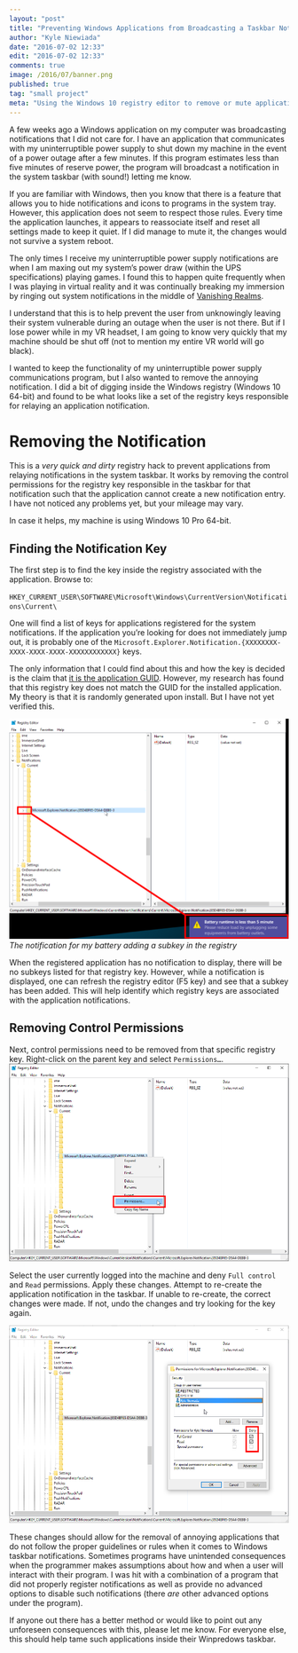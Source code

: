 ```yaml
---
layout: "post"
title: "Preventing Windows Applications from Broadcasting a Taskbar Notification"
author: "Kyle Niewiada"
date: "2016-07-02 12:33"
edit: "2016-07-02 12:33"
comments: true
image: /2016/07/banner.png
published: true
tag: "small project"
meta: "Using the Windows 10 registry editor to remove or mute application notifications in the system taskbar that will not stay hidden after a reboot."
---
```


A few weeks ago a Windows application on my computer was broadcasting notifications that I did not care for. I have an application that communicates with my uninterruptible power supply to shut down my machine in the event of a power outage after a few minutes. If this program estimates less than five minutes of reserve power, the program will broadcast a notification in the system taskbar (with sound!) letting me know.

If you are familiar with Windows, then you know that there is a feature that allows you to hide notifications and icons to programs in the system tray. However, this application does not seem to respect those rules. Every time the application launches, it appears to reassociate itself and reset all settings made to keep it quiet. If I did manage to mute it, the changes would not survive a system reboot.

The only times I receive my uninterruptible power supply notifications are when I am maxing out my system’s power draw (within the UPS specifications) playing games. I found this to happen quite frequently when I was playing in virtual reality and it was continually breaking my immersion by ringing out system notifications in the middle of [Vanishing Realms](http://store.steampowered.com/app/322770/).

I understand that this is to help prevent the user from unknowingly leaving their system vulnerable during an outage when the user is not there. But if I lose power while in my VR headset, I am going to know very quickly that my machine should be shut off (not to mention my entire VR world will go black).

I wanted to keep the functionality of my uninterruptible power supply communications program, but I also wanted to remove the annoying notification. I did a bit of digging inside the Windows registry (Windows 10 64-bit) and found to be what looks like a set of the registry keys responsible for relaying an application notification.

# Removing the Notification

This is a _very quick and dirty_ registry hack to prevent applications from relaying notifications in the system taskbar. It works by removing the control permissions for the registry key responsible in the taskbar for that notification such that the application cannot create a new notification entry. I have not noticed any problems yet, but your mileage may vary.

In case it helps, my machine is using Windows 10 Pro 64-bit.

## Finding the Notification Key

The first step is to find the key inside the registry associated with the application. Browse to:

`HKEY_CURRENT_USER\SOFTWARE\Microsoft\Windows\CurrentVersion\Notifications\Current\`

One will find a list of keys for applications registered for the system notifications. If the application you’re looking for does not immediately jump out, it is probably one of the `Microsoft.Explorer.Notification.{XXXXXXXX-XXXX-XXXX-XXXX-XXXXXXXXXXXX}` keys.

The only information that I could find about this and how the key is decided is the claim that [it is the application GUID](https://github.com/mumble-voip/mumble/issues/1777#issue-98981400). However, my research has found that this registry key does not match the GUID for the installed application. My theory is that it is randomly generated upon install. But I have not yet verified this.

![The notification for my battery adding a subkey in the registry](/assets/img/2016/07/regedit0.png)*The notification for my battery adding a subkey in the registry*

When the registered application has no notification to display, there will be no subkeys listed for that registry key. However, while a notification is displayed, one can refresh the registry editor (F5 key) and see that a subkey has been added. This will help identify which registry keys are associated with the application notifications.

## Removing Control Permissions

Next, control permissions need to be removed from that specific registry key. Right-click on the parent key and select `Permissions…`.
![Editing Windows registry permissions](/assets/img/2016/07/regedit1.png)

Select the user currently logged into the machine and deny `Full control` and `Read` permissions. Apply these changes. Attempt to re-create the application notification in the taskbar. If unable to re-create, the correct changes were made. If not, undo the changes and try looking for the key again.

![Denying full control permissions in Windows registry](/assets/img/2016/07/regedit2.png)

These changes should allow for the removal of annoying applications that do not follow the proper guidelines or rules when it comes to Windows taskbar notifications. Sometimes programs have unintended consequences when the programmer makes assumptions about how and when a user will interact with their program. I was hit with a combination of a program that did not properly register notifications as well as provide no advanced options to disable such notifications (there *are* other advanced options under the program).

If anyone out there has a better method or would like to point out any unforeseen consequences with this, please let me know. For everyone else, this should help tame such applications inside their Winpredows taskbar.
